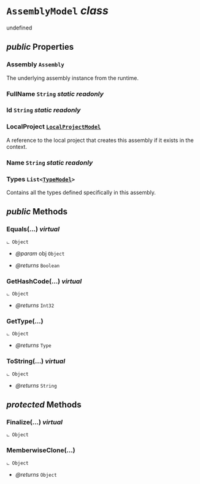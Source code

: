 # <code><span title="undefined">AssemblyModel</span></code> *class*

undefined

## *public* Properties

### Assembly <code><span title="undefined">Assembly</span></code>

The underlying assembly instance from the runtime.

### FullName <code><span title="undefined">String</span></code> *static* *readonly*



### Id <code><span title="undefined">String</span></code> *static* *readonly*



### LocalProject <code><a href="LocalProjectModel.md">LocalProjectModel</a></code>

A reference to the local project that creates this assembly if it exists in the context.

### Name <code><span title="undefined">String</span></code> *static* *readonly*



### Types <code><span title="undefined">List</span><<a href="Language\TypeModel.md">TypeModel</a>></code>

Contains all the types defined specifically in this assembly.



## *public* Methods

### Equals(...) *virtual*

```
ட Object
```



- *@param* obj <code><span title="undefined">Object</span></code>

- *@returns* <code><span title="undefined">Boolean</span></code>

### GetHashCode(...) *virtual*

```
ட Object
```



- *@returns* <code><span title="undefined">Int32</span></code>

### GetType(...)

```
ட Object
```



- *@returns* <code><span title="undefined">Type</span></code>

### ToString(...) *virtual*

```
ட Object
```



- *@returns* <code><span title="undefined">String</span></code>

## *protected* Methods

### Finalize(...) *virtual*

```
ட Object
```





### MemberwiseClone(...)

```
ட Object
```



- *@returns* <code><span title="undefined">Object</span></code>